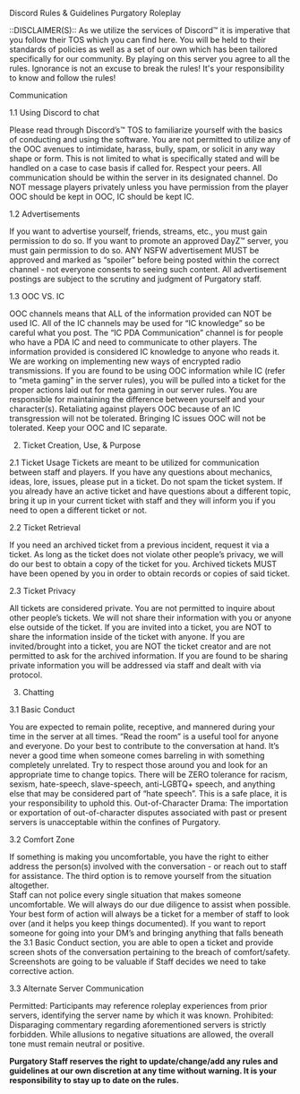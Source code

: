 Discord Rules & Guidelines
Purgatory Roleplay

::DISCLAIMER(S)::
As we utilize the services of Discord™ it is imperative that you follow their TOS which you can find here. 
You will be held to their standards of policies as well as a set of our own which has been tailored specifically for our community.
By playing on this server you agree to all the rules. Ignorance is not an excuse to break the rules! 
It's your responsibility to know and follow the rules!


Communication

1.1 Using Discord to chat

Please read through Discord’s™ TOS to familiarize yourself with the basics of conducting and using the software.
You are not permitted to utilize any of the OOC avenues to intimidate, harass, bully, spam, or solicit in any way shape or form. 
This is not limited to what is specifically stated and will be handled on a case to case basis if called for. Respect your peers.
All communication should be within the server in its designated channel.
Do NOT message players privately unless you have permission from the player
OOC should be kept in OOC, IC should be kept IC.

1.2 Advertisements

If you want to advertise yourself, friends, streams, etc., you must gain permission to do so.
If you want to promote an approved DayZ™ server, you must gain permission to do so.
ANY NSFW advertisement MUST be approved and marked as “spoiler” before being posted within the correct channel - not everyone consents to seeing such content.
All advertisement postings are subject to the scrutiny and judgment of Purgatory staff.


1.3 OOC VS. IC

OOC channels means that ALL of the information provided can NOT be used IC.
All of the IC channels may be used for “IC knowledge” so be careful what you post.
The “IC PDA Communication” channel is for people who have a PDA IC and need to communicate to other players. The information provided is considered IC knowledge to anyone who reads it.
We are working on implementing new ways of encrypted radio transmissions.
If you are found to be using OOC information while IC (refer to “meta gaming” in the server rules), you will be pulled into a ticket for the proper actions laid out for meta gaming in our server rules.
You are responsible for maintaining the difference between yourself and your character(s). 
Retaliating against players OOC because of an IC transgression will not be tolerated.
Bringing IC issues OOC will not be tolerated.
Keep your OOC and IC separate.


2. Ticket Creation, Use, & Purpose

2.1 Ticket Usage
Tickets are meant to be utilized for communication between staff and players.
If you have any questions about mechanics, ideas, lore, issues, please put in a ticket. 
Do not spam the ticket system. If you already have an active ticket and have questions about a different topic, bring it up in your current ticket with staff and they will inform you if you need to open a different ticket or  not.

2.2 Ticket Retrieval 

If you need an archived ticket from a previous incident, request it via a ticket. As long as the ticket does not violate other people’s privacy, we will do our best to obtain a copy of the ticket for you. 
Archived tickets MUST have been opened by you in order to obtain records or copies of said ticket.

2.3 Ticket Privacy

All tickets are considered private.
You are not permitted to inquire about other people’s tickets. We will not share their information with you or anyone else outside of the ticket.
If you are invited into a ticket, you are NOT to share the information inside of the ticket with anyone. 
If you are invited/brought into a ticket, you are NOT the ticket creator and are not permitted to ask for the archived information.
If you are found to be sharing private information you will be addressed via staff and dealt with via protocol. 





3. Chatting 

3.1 Basic Conduct

You are expected to remain polite, receptive, and mannered during your time in the server at all times. 
“Read the room” is a useful tool for anyone and everyone. Do your best to contribute to the conversation at hand. It’s never a good time when someone comes barreling in with something completely unrelated. Try to respect those around you and look for an appropriate time to change topics.
There will be ZERO tolerance for racism, sexism, hate-speech, slave-speech, anti-LGBTQ+ speech, and anything else that may be considered part of “hate speech”. This is a safe place, it is your responsibility to uphold this.
Out-of-Character Drama: The importation or exportation of out-of-character disputes associated with past or present servers is unacceptable within the confines of Purgatory.

3.2 Comfort Zone

If something is making you uncomfortable, you have the right to either address the person(s) involved with the conversation - or reach out to staff for assistance. The third option is to remove yourself from the situation altogether.  
Staff can not police every single situation that makes someone uncomfortable. We will always do our due diligence to assist when possible. Your best form of action will always be a ticket for a member of staff to look over (and it helps you keep things documented).
If you want to report someone for going into your DM’s and bringing anything that falls beneath the 3.1 Basic Conduct section, you are able to open a ticket and provide screen shots of the conversation pertaining to the breach of comfort/safety. 
Screenshots are going to be valuable if Staff decides we need to take corrective action. 

3.3 Alternate Server Communication

Permitted: Participants may reference roleplay experiences from prior servers, identifying the server name by which it was known.
Prohibited: Disparaging commentary regarding aforementioned servers is strictly forbidden. While allusions to negative situations are allowed, the overall tone must remain neutral or positive.



**Purgatory Staff reserves the right to update/change/add any rules and guidelines at our own discretion at any time without warning. It is your responsibility to stay up to date on the rules.**
